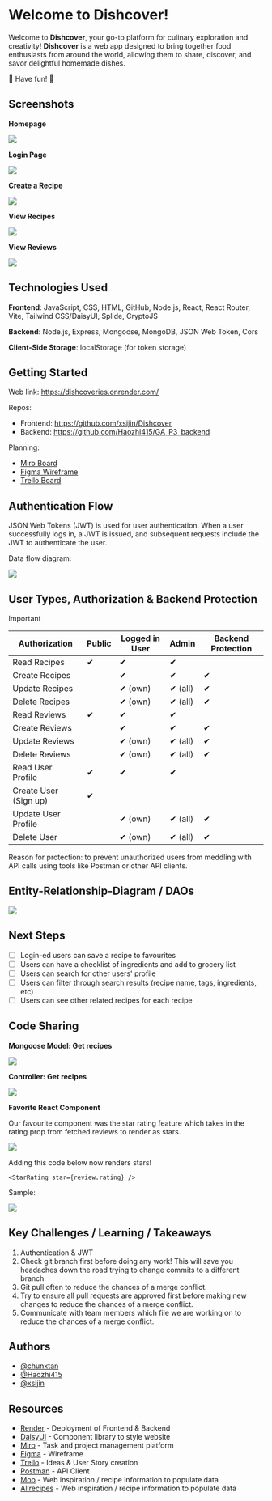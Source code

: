 # Welcome to Dishcover!

Welcome to **Dishcover**, your go-to platform for culinary exploration and creativity! **Dishcover** is a web app designed to bring together food enthusiasts from around the world, allowing them to share, discover, and savor delightful homemade dishes.

:cherries: Have fun! :carrot:

## Screenshots

**Homepage**

<img src="/src/assets/images/homepage.png">

**Login Page**

<img src="/src/assets/images/login.png">

**Create a Recipe**

<img src="/src/assets/images/createrecipe.png">

**View Recipes**

<img src="/src/assets/images/recipe.png">

**View Reviews**

<img src="/src/assets/images/review.png">

## Technologies Used

**Frontend**: JavaScript, CSS, HTML, GitHub, Node.js, React, React Router, Vite, Tailwind CSS/DaisyUI, Splide, CryptoJS

**Backend**: Node.js, Express, Mongoose, MongoDB, JSON Web Token, Cors
    
**Client-Side Storage**: localStorage (for token storage)

## Getting Started

Web link: https://dishcoveries.onrender.com/

Repos:
* Frontend: https://github.com/xsijin/Dishcover
* Backend: https://github.com/Haozhi415/GA_P3_backend 

Planning:
* [Miro Board](https://miro.com/app/board/uXjVN9wiZ8c=/)
* [Figma Wireframe](https://www.figma.com/file/jmQyhu4rRCjEOahmJ2iO0Q/Project-3?type=design&mode=design&t=FHnU6fG21cagAsb2-0)
* [Trello Board](https://trello.com/b/dccanYjz/project3-rox)

## Authentication Flow

JSON Web Tokens (JWT) is used for user authentication. When a user successfully logs in, a JWT is issued, and subsequent requests include the JWT to authenticate the user.

Data flow diagram:

<img src="/src/assets/images/data_flow_diagram.png">

## User Types, Authorization & Backend Protection

> [!IMPORTANT]
> | Authorization     | Public         | Logged in User | Admin          | Backend Protection |
> | ----------------- | --------------| -------------- | -------------- | -------------- |
> | Read Recipes      | ✔             | ✔             | ✔              |                |
> | Create Recipes    |               | ✔              | ✔              | ✔              |
> | Update Recipes    |               | ✔ (own)        | ✔ (all)        | ✔             |
> | Delete Recipes    |               | ✔ (own)        | ✔ (all)        | ✔             |
> | Read Reviews      | ✔             | ✔             | ✔              |                |
> | Create Reviews    |               | ✔              | ✔              | ✔              |
> | Update Reviews    |               | ✔ (own)        | ✔ (all)        | ✔              |
> | Delete Reviews    |               | ✔ (own)        | ✔ (all)        | ✔              |
> | Read User Profile | ✔             | ✔             | ✔              |                |
> | Create User (Sign up) | ✔         |                |                |                 |
> | Update User Profile  |             | ✔ (own)       | ✔ (all)        | ✔             |
> | Delete User  |                     | ✔ (own)       | ✔ (all)        | ✔             |


Reason for protection: to prevent unauthorized users from meddling with API calls using tools like Postman or other API clients.

## Entity-Relationship-Diagram / DAOs

<img src="/src/assets/images/ERD.png">

## Next Steps

- [ ] Login-ed users can save a recipe to favourites
- [ ] Users can have a checklist of ingredients and add to grocery list
- [ ] Users can search for other users' profile
- [ ] Users can filter through search results (recipe name, tags, ingredients, etc)
- [ ] Users can see other related recipes for each recipe

## Code Sharing

**Mongoose Model: Get recipes**

<img src="/src/assets/images/model.png">

**Controller: Get recipes**

<img src="/src/assets/images/controller.png">

**Favorite React Component**

Our favourite component was the star rating feature which takes in the rating prop from fetched reviews to render as stars.

<img src="/src/assets/images/starcode.png">

Adding this code below now renders stars!

```
<StarRating star={review.rating} />
```

Sample:

<img src="/src/assets/images/starrating.png">

## Key Challenges / Learning / Takeaways

1. Authentication & JWT
2. Check git branch first before doing any work! This will save you headaches down the road trying to change commits to a different branch.
3. Git pull often to reduce the chances of a merge conflict.
4. Try to ensure all pull requests are approved first before making new changes to reduce the chances of a merge conflict.
5. Communicate with team members which file we are working on to reduce the chances of a merge conflict.

## Authors

- [@chunxtan](https://github.com/chunxtan)
- [@Haozhi415](https://github.com/Haozhi415)
- [@xsijin](https://github.com/xsijin)

## Resources

- [Render](https://render.com/) - Deployment of Frontend & Backend
- [DaisyUI](https://daisyui.com/) - Component library to style website
- [Miro](https://miro.com) - Task and project management platform
- [Figma](https://figma.com) - Wireframe
- [Trello](https://trello.com) - Ideas & User Story creation
- [Postman](https://www.postman.com) - API Client
- [Mob](https://www.mob.co.uk/) - Web inspiration / recipe information to populate data
- [Allrecipes](https://www.allrecipes.com/) - Web inspiration / recipe information to populate data
